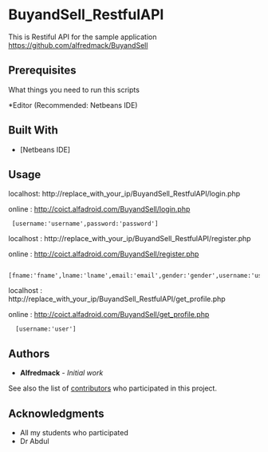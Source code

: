 # BuyandSell_RestfulAPI

This is Restiful API for the sample application https://github.com/alfredmack/BuyandSell


## Prerequisites

What things you need to run this scripts

*Editor (Recommended: Netbeans IDE)


## Built With

* [Netbeans IDE]


## Usage

 localhost: http://replace_with_your_ip/BuyandSell_RestfulAPI/login.php
 
 online   : http://coict.alfadroid.com/BuyandSell/login.php
```console
 [username:'username',password:'password']
```
localhost : http://replace_with_your_ip/BuyandSell_RestfulAPI/register.php

online    : http://coict.alfadroid.com/BuyandSell/register.php

```console
  [fname:'fname',lname:'lname',email:'email',gender:'gender',username:'user',password:'pass']
```
localhost : http://replace_with_your_ip/BuyandSell_RestfulAPI/get_profile.php

online    : http://coict.alfadroid.com/BuyandSell/get_profile.php

```console
  [username:'user']
```
 

## Authors

* **Alfredmack** - *Initial work* 

See also the list of [contributors](https://github.com/alfredmack/BuyandSell_RestfulAPI/graphs/contributors) who participated in this project.



## Acknowledgments

* All my students who participated 
* Dr Abdul


